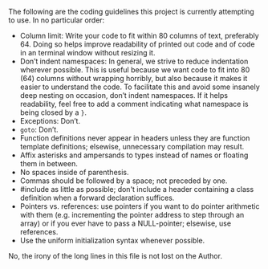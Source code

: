 The following are the coding guidelines this project is
currently attempting to use. In no particular order:

* Column limit: Write your code to fit within 80 columns of text, preferably 64. Doing so helps improve readability of printed out code and of code in an terminal window without resizing it.
* Don’t indent namespaces: In general, we strive to reduce indentation wherever possible. This is useful because we want code to fit into 80 (64) columns without wrapping horribly, but also because it makes it easier to understand the code. To facilitate this and avoid some insanely deep nesting on occasion, don’t indent namespaces. If it helps readability, feel free to add a comment indicating what namespace is being closed by a `}`.
* Exceptions: Don’t.
* `goto`: Don’t.
* Function definitions never appear in headers unless they are function template definitions; elsewise, unnecessary compilation may result.
* Affix asterisks and ampersands to types instead of names or floating them in between.
* No spaces inside of parenthesis.
* Commas should be followed by a space; not preceded by one.
* #include as little as possible; don't include a header containing a class definition when a forward declaration suffices.
* Pointers vs. references: use pointers if you want to do pointer arithmetic with them (e.g. incrementing the pointer address to step through an array) or if you ever have to pass a NULL-pointer; elsewise, use references.
* Use the uniform initialization syntax whenever possible.

No, the irony of the long lines in this file is not lost on the
Author.
